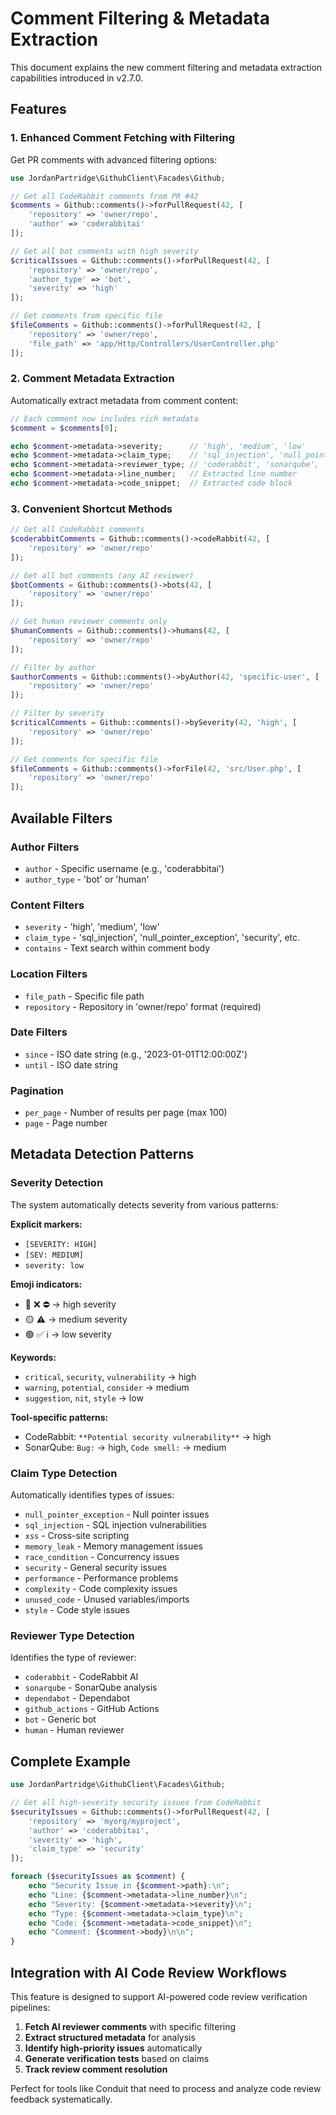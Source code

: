 # Comment Filtering & Metadata Extraction

This document explains the new comment filtering and metadata extraction capabilities introduced in v2.7.0.

## Features

### 1. Enhanced Comment Fetching with Filtering

Get PR comments with advanced filtering options:

```php
use JordanPartridge\GithubClient\Facades\Github;

// Get all CodeRabbit comments from PR #42
$comments = Github::comments()->forPullRequest(42, [
    'repository' => 'owner/repo',
    'author' => 'coderabbitai'
]);

// Get all bot comments with high severity
$criticalIssues = Github::comments()->forPullRequest(42, [
    'repository' => 'owner/repo', 
    'author_type' => 'bot',
    'severity' => 'high'
]);

// Get comments from specific file
$fileComments = Github::comments()->forPullRequest(42, [
    'repository' => 'owner/repo',
    'file_path' => 'app/Http/Controllers/UserController.php'
]);
```

### 2. Comment Metadata Extraction

Automatically extract metadata from comment content:

```php
// Each comment now includes rich metadata
$comment = $comments[0];

echo $comment->metadata->severity;      // 'high', 'medium', 'low'
echo $comment->metadata->claim_type;    // 'sql_injection', 'null_pointer_exception', etc.
echo $comment->metadata->reviewer_type; // 'coderabbit', 'sonarqube', 'human', etc.
echo $comment->metadata->line_number;   // Extracted line number
echo $comment->metadata->code_snippet;  // Extracted code block
```

### 3. Convenient Shortcut Methods

```php
// Get all CodeRabbit comments
$coderabbitComments = Github::comments()->codeRabbit(42, [
    'repository' => 'owner/repo'
]);

// Get all bot comments (any AI reviewer)
$botComments = Github::comments()->bots(42, [
    'repository' => 'owner/repo'
]);

// Get human reviewer comments only
$humanComments = Github::comments()->humans(42, [
    'repository' => 'owner/repo'
]);

// Filter by author
$authorComments = Github::comments()->byAuthor(42, 'specific-user', [
    'repository' => 'owner/repo'
]);

// Filter by severity
$criticalComments = Github::comments()->bySeverity(42, 'high', [
    'repository' => 'owner/repo'
]);

// Get comments for specific file
$fileComments = Github::comments()->forFile(42, 'src/User.php', [
    'repository' => 'owner/repo'
]);
```

## Available Filters

### Author Filters
- `author` - Specific username (e.g., 'coderabbitai')
- `author_type` - 'bot' or 'human'

### Content Filters  
- `severity` - 'high', 'medium', 'low'
- `claim_type` - 'sql_injection', 'null_pointer_exception', 'security', etc.
- `contains` - Text search within comment body

### Location Filters
- `file_path` - Specific file path
- `repository` - Repository in 'owner/repo' format (required)

### Date Filters
- `since` - ISO date string (e.g., '2023-01-01T12:00:00Z')
- `until` - ISO date string

### Pagination
- `per_page` - Number of results per page (max 100)
- `page` - Page number

## Metadata Detection Patterns

### Severity Detection

The system automatically detects severity from various patterns:

**Explicit markers:**
- `[SEVERITY: HIGH]`
- `[SEV: MEDIUM]`
- `severity: low`

**Emoji indicators:**
- 🔴 ❌ ⛔ → high severity
- 🟡 ⚠️ → medium severity  
- 🟢 ✅ ℹ️ → low severity

**Keywords:**
- `critical`, `security`, `vulnerability` → high
- `warning`, `potential`, `consider` → medium
- `suggestion`, `nit`, `style` → low

**Tool-specific patterns:**
- CodeRabbit: `**Potential security vulnerability**` → high
- SonarQube: `Bug:` → high, `Code smell:` → medium

### Claim Type Detection

Automatically identifies types of issues:

- `null_pointer_exception` - Null pointer issues
- `sql_injection` - SQL injection vulnerabilities  
- `xss` - Cross-site scripting
- `memory_leak` - Memory management issues
- `race_condition` - Concurrency issues
- `security` - General security issues
- `performance` - Performance problems
- `complexity` - Code complexity issues
- `unused_code` - Unused variables/imports
- `style` - Code style issues

### Reviewer Type Detection

Identifies the type of reviewer:

- `coderabbit` - CodeRabbit AI
- `sonarqube` - SonarQube analysis
- `dependabot` - Dependabot
- `github_actions` - GitHub Actions
- `bot` - Generic bot
- `human` - Human reviewer

## Complete Example

```php
use JordanPartridge\GithubClient\Facades\Github;

// Get all high-severity security issues from CodeRabbit
$securityIssues = Github::comments()->forPullRequest(42, [
    'repository' => 'myorg/myproject',
    'author' => 'coderabbitai',
    'severity' => 'high',
    'claim_type' => 'security'
]);

foreach ($securityIssues as $comment) {
    echo "Security Issue in {$comment->path}:\n";
    echo "Line: {$comment->metadata->line_number}\n";
    echo "Severity: {$comment->metadata->severity}\n";
    echo "Type: {$comment->metadata->claim_type}\n";
    echo "Code: {$comment->metadata->code_snippet}\n";
    echo "Comment: {$comment->body}\n\n";
}
```

## Integration with AI Code Review Workflows

This feature is designed to support AI-powered code review verification pipelines:

1. **Fetch AI reviewer comments** with specific filtering
2. **Extract structured metadata** for analysis
3. **Identify high-priority issues** automatically
4. **Generate verification tests** based on claims
5. **Track review comment resolution**

Perfect for tools like Conduit that need to process and analyze code review feedback systematically.